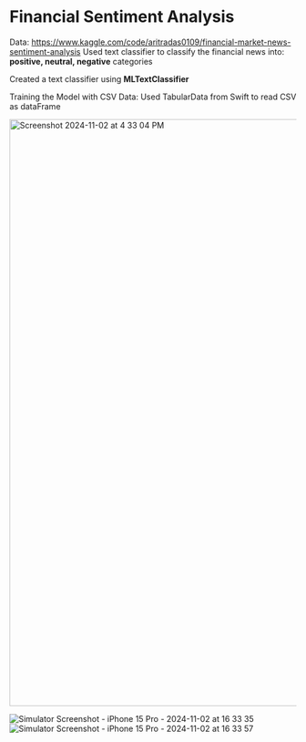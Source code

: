 # Financial Sentiment Analysis

Data: https://www.kaggle.com/code/aritradas0109/financial-market-news-sentiment-analysis
Used text classifier to classify the financial news into: **positive, neutral, negative** categories

Created a text classifier using **MLTextClassifier**

Training the Model with CSV Data:
Used TabularData from Swift to read CSV as dataFrame

<img width="1030" alt="Screenshot 2024-11-02 at 4 33 04 PM" src="https://github.com/user-attachments/assets/27870bfc-4d78-44cc-b6ed-07fc1c3e11cd">



![Simulator Screenshot - iPhone 15 Pro - 2024-11-02 at 16 33 35](https://github.com/user-attachments/assets/25fa6845-4d75-46e3-a024-fdfde8007e18)
![Simulator Screenshot - iPhone 15 Pro - 2024-11-02 at 16 33 57](https://github.com/user-attachments/assets/c09983c1-0c36-4f81-b0a7-717eaa7425fd)

